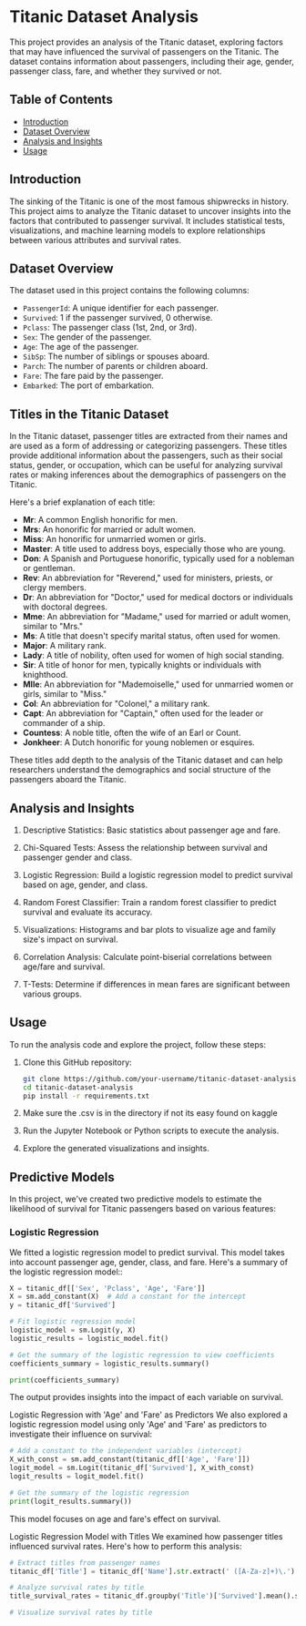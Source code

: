 # Titanic Dataset Analysis

This project provides an analysis of the Titanic dataset, exploring factors that may have influenced the survival of passengers on the Titanic. The dataset contains information about passengers, including their age, gender, passenger class, fare, and whether they survived or not.

## Table of Contents

- [Introduction](#introduction)
- [Dataset Overview](#dataset-overview)
- [Analysis and Insights](#analysis-and-insights)
- [Usage](#usage)

## Introduction

The sinking of the Titanic is one of the most famous shipwrecks in history. This project aims to analyze the Titanic dataset to uncover insights into the factors that contributed to passenger survival. It includes statistical tests, visualizations, and machine learning models to explore relationships between various attributes and survival rates.

## Dataset Overview

The dataset used in this project contains the following columns:

- `PassengerId`: A unique identifier for each passenger.
- `Survived`: 1 if the passenger survived, 0 otherwise.
- `Pclass`: The passenger class (1st, 2nd, or 3rd).
- `Sex`: The gender of the passenger.
- `Age`: The age of the passenger.
- `SibSp`: The number of siblings or spouses aboard.
- `Parch`: The number of parents or children aboard.
- `Fare`: The fare paid by the passenger.
- `Embarked`: The port of embarkation.

## Titles in the Titanic Dataset

In the Titanic dataset, passenger titles are extracted from their names and are used as a form of addressing or categorizing passengers. These titles provide additional information about the passengers, such as their social status, gender, or occupation, which can be useful for analyzing survival rates or making inferences about the demographics of passengers on the Titanic.

Here's a brief explanation of each title:

- **Mr**: A common English honorific for men.
- **Mrs**: An honorific for married or adult women.
- **Miss**: An honorific for unmarried women or girls.
- **Master**: A title used to address boys, especially those who are young.
- **Don**: A Spanish and Portuguese honorific, typically used for a nobleman or gentleman.
- **Rev**: An abbreviation for "Reverend," used for ministers, priests, or clergy members.
- **Dr**: An abbreviation for "Doctor," used for medical doctors or individuals with doctoral degrees.
- **Mme**: An abbreviation for "Madame," used for married or adult women, similar to "Mrs."
- **Ms**: A title that doesn't specify marital status, often used for women.
- **Major**: A military rank.
- **Lady**: A title of nobility, often used for women of high social standing.
- **Sir**: A title of honor for men, typically knights or individuals with knighthood.
- **Mlle**: An abbreviation for "Mademoiselle," used for unmarried women or girls, similar to "Miss."
- **Col**: An abbreviation for "Colonel," a military rank.
- **Capt**: An abbreviation for "Captain," often used for the leader or commander of a ship.
- **Countess**: A noble title, often the wife of an Earl or Count.
- **Jonkheer**: A Dutch honorific for young noblemen or esquires.

These titles add depth to the analysis of the Titanic dataset and can help researchers understand the demographics and social structure of the passengers aboard the Titanic.

## Analysis and Insights

1. Descriptive Statistics: Basic statistics about passenger age and fare.

2. Chi-Squared Tests: Assess the relationship between survival and passenger gender and class.

3. Logistic Regression: Build a logistic regression model to predict survival based on age, gender, and class.

4. Random Forest Classifier: Train a random forest classifier to predict survival and evaluate its accuracy.

5. Visualizations: Histograms and bar plots to visualize age and family size's impact on survival.

6. Correlation Analysis: Calculate point-biserial correlations between age/fare and survival.

7. T-Tests: Determine if differences in mean fares are significant between various groups.

## Usage

To run the analysis code and explore the project, follow these steps:

1. Clone this GitHub repository:

   ```bash
   git clone https://github.com/your-username/titanic-dataset-analysis.git
   cd titanic-dataset-analysis
   pip install -r requirements.txt
   ```

2. Make sure the .csv is in the directory if not its easy found on kaggle
3. Run the Jupyter Notebook or Python scripts to execute the analysis.
4. Explore the generated visualizations and insights.

## Predictive Models

In this project, we've created two predictive models to estimate the likelihood of survival for Titanic passengers based on various features:

### Logistic Regression

We fitted a logistic regression model to predict survival. This model takes into account passenger age, gender, class, and fare. Here's a summary of the logistic regression model::

```python
X = titanic_df[['Sex', 'Pclass', 'Age', 'Fare']]
X = sm.add_constant(X)  # Add a constant for the intercept
y = titanic_df['Survived']

# Fit logistic regression model
logistic_model = sm.Logit(y, X)
logistic_results = logistic_model.fit()

# Get the summary of the logistic regression to view coefficients
coefficients_summary = logistic_results.summary()

print(coefficients_summary)

```

The output provides insights into the impact of each variable on survival.

Logistic Regression with 'Age' and 'Fare' as Predictors
We also explored a logistic regression model using only 'Age' and 'Fare' as predictors to investigate their influence on survival:

```python
# Add a constant to the independent variables (intercept)
X_with_const = sm.add_constant(titanic_df[['Age', 'Fare']])
logit_model = sm.Logit(titanic_df['Survived'], X_with_const)
logit_results = logit_model.fit()

# Get the summary of the logistic regression
print(logit_results.summary())

```

This model focuses on age and fare's effect on survival.

Logistic Regression Model with Titles
We examined how passenger titles influenced survival rates. Here's how to perform this analysis:

```python
# Extract titles from passenger names
titanic_df['Title'] = titanic_df['Name'].str.extract(' ([A-Za-z]+)\.')

# Analyze survival rates by title
title_survival_rates = titanic_df.groupby('Title')['Survived'].mean().sort_values(ascending=False)

# Visualize survival rates by title
```
